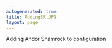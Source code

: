 ```yaml
---
autogenerated: true
title: AddingSR.JPG
layout: page
---
```


Adding Andor Shamrock to configuration

